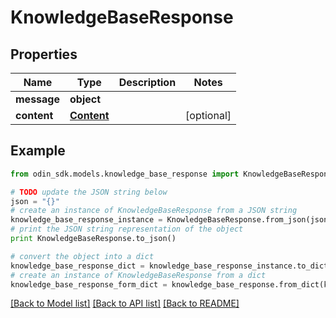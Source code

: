 # KnowledgeBaseResponse


## Properties

Name | Type | Description | Notes
------------ | ------------- | ------------- | -------------
**message** | **object** |  | 
**content** | [**Content**](Content.md) |  | [optional] 

## Example

```python
from odin_sdk.models.knowledge_base_response import KnowledgeBaseResponse

# TODO update the JSON string below
json = "{}"
# create an instance of KnowledgeBaseResponse from a JSON string
knowledge_base_response_instance = KnowledgeBaseResponse.from_json(json)
# print the JSON string representation of the object
print KnowledgeBaseResponse.to_json()

# convert the object into a dict
knowledge_base_response_dict = knowledge_base_response_instance.to_dict()
# create an instance of KnowledgeBaseResponse from a dict
knowledge_base_response_form_dict = knowledge_base_response.from_dict(knowledge_base_response_dict)
```
[[Back to Model list]](../README.md#documentation-for-models) [[Back to API list]](../README.md#documentation-for-api-endpoints) [[Back to README]](../README.md)


